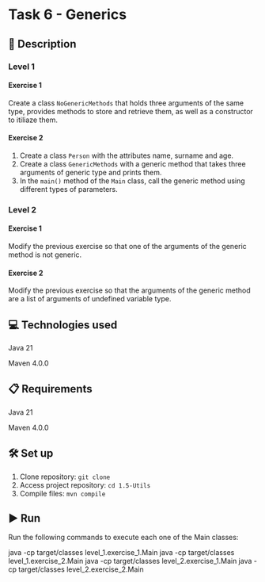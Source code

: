 # Task 6 - Generics

## 📄 Description

### Level 1

#### Exercise 1

Create a class ```NoGenericMethods``` that holds three arguments of the same type, provides methods to store and retrieve them, as well as a constructor to itiliaze them.

#### Exercise 2

1. Create a class ```Person``` with the attributes name, surname and age.
2. Create a class ```GenericMethods``` with a generic method that takes three arguments of generic type and prints them.
3. In the ```main()``` method of the ```Main``` class, call the generic method using different types of parameters.

### Level 2

#### Exercise 1

Modify the previous exercise so that one of the arguments of the generic method is not generic.

#### Exercise 2

Modify the previous exercise so that the arguments of the generic method are a list of arguments of undefined variable type.

## 💻 Technologies used

Java 21

Maven 4.0.0

## 📋 Requirements

Java 21

Maven 4.0.0

## 🛠️ Set up

1. Clone repository: ```git clone```
2. Access project repository: ```cd 1.5-Utils```
3. Compile files: ```mvn compile```

## ▶️ Run

Run the following commands to execute each one of the Main classes:

java -cp target/classes level_1.exercise_1.Main
java -cp target/classes level_1.exercise_2.Main
java -cp target/classes level_2.exercise_1.Main
java -cp target/classes level_2.exercise_2.Main
